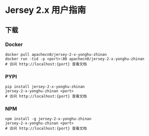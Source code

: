 # Jersey 2.x 用户指南

## 下载

### Docker

```
docker pull apachecn0/jersey-2-x-yonghu-zhinan
docker run -tid -p <port>:80 apachecn0/jersey-2-x-yonghu-zhinan
# 访问 http://localhost:{port} 查看文档
```

### PYPI

```
pip install jersey-2-x-yonghu-zhinan
jersey-2-x-yonghu-zhinan <port>
# 访问 http://localhost:{port} 查看文档
```

### NPM

```
npm install -g jersey-2-x-yonghu-zhinan
jersey-2-x-yonghu-zhinan <port>
# 访问 http://localhost:{port} 查看文档
```
